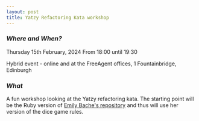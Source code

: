 ```yaml
---
layout: post
title: Yatzy Refactoring Kata workshop
---
```


### *Where and When?*

Thursday 15th February, 2024
From 18:00 until 19:30

Hybrid event - online and at the FreeAgent offices, 1 Fountainbridge, 
Edinburgh

### *What*

A fun workshop looking at the Yatzy refactoring kata. The starting point 
will be the Ruby version of [Emily Bache's 
repository](https://github.com/emilybache/Yatzy-Refactoring-Kata) and thus 
will use her version of the dice game rules.


